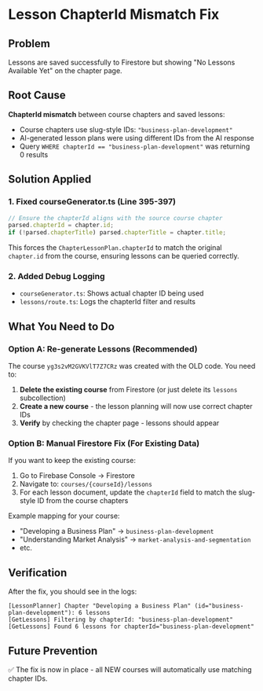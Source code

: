 # Lesson ChapterId Mismatch Fix

## Problem
Lessons are saved successfully to Firestore but showing "No Lessons Available Yet" on the chapter page.

## Root Cause
**ChapterId mismatch** between course chapters and saved lessons:
- Course chapters use slug-style IDs: `"business-plan-development"`
- AI-generated lesson plans were using different IDs from the AI response
- Query `WHERE chapterId == "business-plan-development"` was returning 0 results

## Solution Applied

### 1. **Fixed courseGenerator.ts** (Line 395-397)
```typescript
// Ensure the chapterId aligns with the source course chapter
parsed.chapterId = chapter.id;
if (!parsed.chapterTitle) parsed.chapterTitle = chapter.title;
```

This forces the `ChapterLessonPlan.chapterId` to match the original `chapter.id` from the course, ensuring lessons can be queried correctly.

### 2. **Added Debug Logging**
- `courseGenerator.ts`: Shows actual chapter ID being used
- `lessons/route.ts`: Logs the chapterId filter and results

## What You Need to Do

### Option A: Re-generate Lessons (Recommended)
The course `yg3s2vM2GVKVlT7Z7CRz` was created with the OLD code. You need to:

1. **Delete the existing course** from Firestore (or just delete its `lessons` subcollection)
2. **Create a new course** - the lesson planning will now use correct chapter IDs
3. **Verify** by checking the chapter page - lessons should appear

### Option B: Manual Firestore Fix (For Existing Data)
If you want to keep the existing course:

1. Go to Firebase Console → Firestore
2. Navigate to: `courses/{courseId}/lessons`
3. For each lesson document, update the `chapterId` field to match the slug-style ID from the course chapters

Example mapping for your course:
- "Developing a Business Plan" → `business-plan-development`
- "Understanding Market Analysis" → `market-analysis-and-segmentation`
- etc.

## Verification
After the fix, you should see in the logs:
```
[LessonPlanner] Chapter "Developing a Business Plan" (id="business-plan-development"): 6 lessons
[GetLessons] Filtering by chapterId: "business-plan-development"
[GetLessons] Found 6 lessons for chapterId="business-plan-development"
```

## Future Prevention
✅ The fix is now in place - all NEW courses will automatically use matching chapter IDs.
